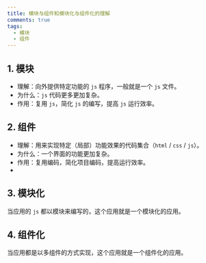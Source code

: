 ```yaml
---
title: 模块与组件和模块化与组件化的理解
comments: true
tags:
  - 模块
  - 组件
---
```


## 1. 模块

- 理解：向外提供特定功能的 `js` 程序，一般就是一个 `js` 文件。
- 为什么：`js` 代码更多更加复杂。
- 作用：复用 `js`，简化 `js` 的编写，提高 `js` 运行效率。

## 2. 组件

- 理解：用来实现特定（局部）功能效果的代码集合（`html` / `css` / `js`）。
- 为什么：一个界面的功能更加复杂。
- 作用：复用编码，简化项目编码，提高运行效率。
-

## 3. 模块化

当应用的 `js` 都以模块来编写的，这个应用就是一个模块化的应用。

## 4. 组件化

当应用都是以多组件的方式实现，这个应用就是一个组件化的应用。
